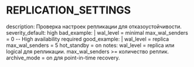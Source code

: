 # REPLICATION_SETTINGS

description: Проверка настроек репликации для отказоустойчивости.
severity_default: high
bad_example: |
wal_level = minimal
max_wal_senders = 0
-- High availability required
good_example: |
wal_level = replica
max_wal_senders = 5
hot_standby = on
notes: wal_level = replica или logical для репликации. max_wal_senders >= количество реплик. archive_mode = on для point-in-time recovery.
